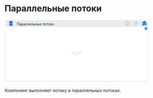 # Параллельные потоки

![](../../../resources/activities/basic/logic/image-71.png)

Компонент выполняет логику в параллельных потоках.
